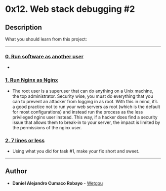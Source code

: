 # 0x12. Web stack debugging #2

## Description
What you should learn from this project:

---

### [0. Run software as another user](./0-iamsomeonelese)
* 


### [1. Run Nginx as Nginx](./1-run_nginx_as_nginx)
* The root user is a superuser that can do anything on a Unix machine, the top administrator. Security wise, you must do everything that you can to prevent an attacker from logging in as root. With this in mind, it’s a good practice not to run your web servers as root (which is the default for most configurations) and instead run the process as the less privileged nginx user instead. This way, if a hacker does find a security issue that allows them to break-in to your server, the impact is limited by the permissions of the nginx user.


### [2. 7 lines or less](./100-fix_in_7_lines_or_less)
* Using what you did for task #1, make your fix short and sweet.

---

## Author
* **Daniel Alejandro Cumaco Robayo** - [Wetgou](https://github.com/wetgou)
